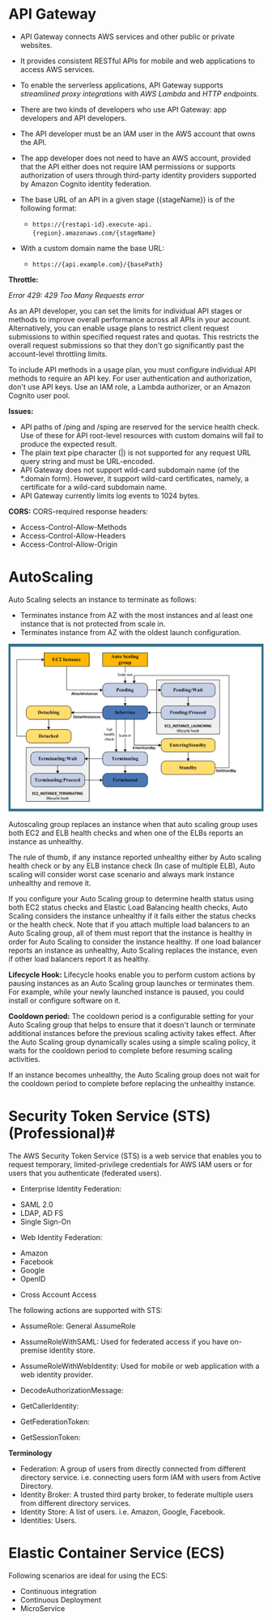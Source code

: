 # API Gateway #
- API Gateway connects AWS services and other public or private websites.
- It provides consistent RESTful APIs for mobile and web applications to access AWS services.
- To enable the serverless applications, API Gateway supports *streamlined proxy integrations* with *AWS Lambda* and *HTTP endpoints*.

- There are two kinds of developers who use API Gateway: app developers and API developers.
- The API developer must be an IAM user in the AWS account that owns the API.
- The app developer does not need to have an AWS account, provided that the API either does not require IAM permissions or supports authorization of users through third-party identity providers supported by Amazon Cognito identity federation.

- The base URL of an API in a given stage ({stageName}) is of the following format:
    - `https://{restapi-id}.execute-api.{region}.amazonaws.com/{stageName}`
- With a custom domain name the base URL:
    - `https://{api.example.com}/{basePath}`

**Throttle:**

*Error 429: 429 Too Many Requests error*

As an API developer, you can set the limits for individual API stages or methods to improve overall performance across all APIs in your account. Alternatively, you can enable usage plans to restrict client request submissions to within specified request rates and quotas. This restricts the overall request submissions so that they don't go significantly past the account-level throttling limits.

To include API methods in a usage plan, you must configure individual API methods to require an API key. For user authentication and authorization, don't use API keys. Use an IAM role, a Lambda authorizer, or an Amazon Cognito user pool.

**Issues:**
- API paths of /ping and /sping are reserved for the service health check. Use of these for API root-level resources with custom domains will fail to produce the expected result.
- The plain text pipe character (|) is not supported for any request URL query string and must be URL-encoded.
- API Gateway does not support wild-card subdomain name (of the *.domain form). However, it support wild-card certificates, namely, a certificate for a wild-card subdomain name.
- API Gateway currently limits log events to 1024 bytes.

**CORS:**
CORS-required response headers:
- Access-Control-Allow-Methods
- Access-Control-Allow-Headers
- Access-Control-Allow-Origin


# AutoScaling #
Auto Scaling selects an instance to terminate as follows:
- Terminates instance from AZ with the most instances and al least one instance that is not protected from scale in.
- Terminates instance from AZ with the oldest launch configuration.

![Auto Scaling Lifecycle Stages](img/autoscaling-lifecycle.png)

Autoscaling group replaces an instance when that auto scaling group uses both EC2 and ELB health checks and when one of the ELBs reports an instance as unhealthy.

The rule of thumb, if any instance reported unhealthy either by Auto scaling health check or by any ELB instance check (In case of multiple ELB), Auto scaling will consider worst case scenario and always mark instance unhealthy and remove it.

If you configure your Auto Scaling group to determine health status using both EC2 status checks and Elastic Load Balancing health checks, Auto Scaling considers the instance unhealthy if it fails either the status checks or the health check.
Note that if you attach multiple load balancers to an Auto Scaling group, all of them must report that the instance is healthy in order for Auto Scaling to consider the instance healthy. If one load balancer reports an instance as unhealthy, Auto Scaling replaces the instance, even if other load balancers report it as healthy.

**Lifecycle Hook:**
Lifecycle hooks enable you to perform custom actions by pausing instances as an Auto Scaling group launches or terminates them. For example, while your newly launched instance is paused, you could install or configure software on it.

**Cooldown period:**
The cooldown period is a configurable setting for your Auto Scaling group that helps to ensure that it doesn't launch or terminate additional instances before the previous scaling activity takes effect. After the Auto Scaling group dynamically scales using a simple scaling policy, it waits for the cooldown period to complete before resuming scaling activities.

If an instance becomes unhealthy, the Auto Scaling group does not wait for the cooldown period to complete before replacing the unhealthy instance.


# Security Token Service (STS) (Professional)#
The AWS Security Token Service (STS) is a web service that enables you to request temporary, limited-privilege credentials for AWS IAM users or for users that you authenticate (federated users).

* Enterprise Identity Federation:
- SAML 2.0
- LDAP, AD FS
- Single Sign-On

* Web Identity Federation:
- Amazon
- Facebook
- Google
- OpenID

* Cross Account Access

The following actions are supported with STS:
- AssumeRole:                   General AssumeRole
- AssumeRoleWithSAML:           Used for federated access if you have on-premise identity store.
- AssumeRoleWithWebIdentity:    Used for mobile or web application with a web identity provider.

- DecodeAuthorizationMessage:
- GetCallerIdentity:
- GetFederationToken:
- GetSessionToken:

**Terminology**
- Federation: A group of users from directly connected from different directory service. i.e. connecting users form IAM with users from Active Directory.
- Identity Broker: A trusted third party broker, to federate multiple users from different directory services.
- Identity Store: A list of users. i.e. Amazon, Google, Facebook.
- Identities: Users.


# Elastic Container Service (ECS) #
Following scenarios are ideal for using the ECS:
- Continuous integration
- Continuous Deployment
- MicroService

